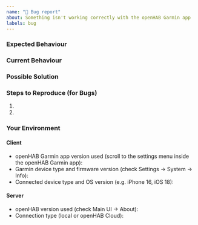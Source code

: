 ```yaml
---
name: "🐛 Bug report"
about: Something isn't working correctly with the openHAB Garmin app
labels: bug
---
```


<!-- Provide a general summary of the issue in the *Title* above -->

<!-- Important: Please contact the openHAB community forum for questions or -->
<!-- for configuration and usage guidance: https://community.openhab.org -->

<!-- Feel free to delete any comment lines in the template (starting with "<!--") -->

### Expected Behaviour

<!-- If you're describing a bug, tell us what should happen -->
<!-- If you're suggesting a change/improvement, tell us how it should work -->

### Current Behaviour

<!-- If describing a bug, tell us what happens instead of the expected behaviour -->
<!-- Enclose multi-line log/code snippets with ``` on new lines for proper formatting -->
<!-- If suggesting a change/improvement, explain the difference from current behaviour -->

### Possible Solution

<!-- Not obligatory, but suggest a fix/reason for the bug, -->
<!-- or ideas how to implement the addition or change -->

### Steps to Reproduce (for Bugs)

<!-- Describe us how to reproduce the issue -->
<!-- Use a list for it -->

1.
2.

### Your Environment

#### Client

- openHAB Garmin app version used (scroll to the settings menu inside the openHAB Garmin app): 
- Garmin device type and firmware version (check Settings -> System -> Info): 
- Connected device type and OS version (e.g. iPhone 16, iOS 18): 

#### Server

- openHAB version used (check Main UI -> About): 
- Connection type (local or openHAB Cloud): 
